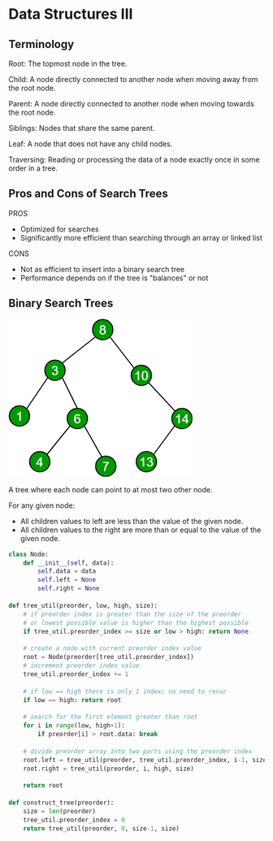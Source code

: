 # Data Structures III

## Terminology

Root: The topmost node in the tree.

Child: A node directly connected to another node when moving away from the root node.

Parent: A node directly connected to another node when moving towards the root node.

Siblings: Nodes that share the same parent.

Leaf: A node that does not have any child nodes.

Traversing: Reading or processing the data of a node exactly once in some order in a tree.

## Pros and Cons of Search Trees

PROS

- Optimized for searches
- Significantly more efficient than searching through an array or linked list

CONS

- Not as efficient to insert into a binary search tree
- Performance depends on if the tree is "balances" or not

## Binary Search Trees

![picture 5](../images/575f99dfdc9e981e4a6d6f65c305eb3846f78f231045b2de002297a61bd0134e.png)

A tree where each node can point to at most two other node.

For any given node:

- All children values to left are less than the value of the given node.
- All children values to the right are more than or equal to the value of the given node.

```python
class Node:
    def __init__(self, data):
        self.data = data
        self.left = None
        self.right = None

def tree_util(preorder, low, high, size):
    # if preorder index is greater than the size of the preorder
    # or lowest possible value is higher than the highest possible
    if tree_util.preorder_index >= size or low > high: return None

    # create a node with current preorder index value
    root = Node(preorder[tree_util.preorder_index])
    # increment preorder index value
    tree_util.preorder_index += 1

    # if low == high there is only 1 index; no need to recur
    if low == high: return root

    # search for the first element greater than root
    for i in range(low, high+1):
        if preorder[i] > root.data: break

    # divide preorder array into two parts using the preorder index
    root.left = tree_util(preorder, tree_util.preorder_index, i-1, size)
    root.right = tree_util(preorder, i, high, size)

    return root

def construct_tree(preorder):
    size = len(preorder)
    tree_util.preorder_index = 0
    return tree_util(preorder, 0, size-1, size)
```
